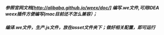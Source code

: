 ##### 参照官网文档[http://alibaba.github.io/weex/doc/] 编写.we文件,可用IDEA weex插件方便编写(mac目前还不怎么兼容）；
##### 编译.we文件，生产.js文件，放在asset文件夹下；做好相关配置，即可运行

